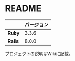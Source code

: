 # README

|               | バージョン     |
|-------------------|----------------|
| **Ruby**          | 3.3.6          |
| **Rails**         | 8.0.0          |

プロジェクトの説明はWikiに記載。